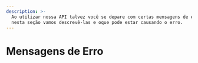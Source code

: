 ```yaml
---
description: >-
  Ao utilizar nossa API talvez você se depare com certas mensagens de erro,
  nesta seção vamos descrevê-las e oque pode estar causando o erro.
---
```


# Mensagens de Erro

